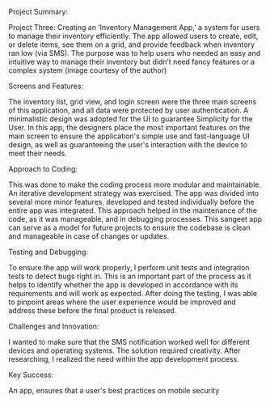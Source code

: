 Project Summary:

 Project Three: Creating an ‘Inventory Management App,’ a system for users to manage their inventory efficiently. The app allowed users to create, edit, or delete items, see them on a grid, and provide feedback when inventory ran low (via SMS). The purpose was to help users who needed an easy and intuitive way to manage their inventory but didn’t need fancy features or a complex system (image courtesy of the author)

Screens and Features:

 The inventory list, grid view, and login screen were the three main screens of this application, and all data were protected by user authentication. A minimalistic design was adopted for the UI to guarantee Simplicity for the User.
In this app, the designers place the most important features on the main screen to ensure the application's simple use and fast-language UI design, as well as guaranteeing the user's interaction with the device to meet their needs.

Approach to Coding:

 This was done to make the coding process more modular and maintainable. An iterative development strategy was exercised. The app was divided into several more minor features, developed and tested individually before the entire app was integrated. This approach helped in the maintenance of the code, as it was manageable, and in debugging processes. This sangeet app can serve as a model for future projects to ensure the codebase is clean and manageable in case of changes or updates.

Testing and Debugging:

 To ensure the app will work properly, I perform unit tests and integration tests to detect bugs right in. This is an important part of the process as it helps to identify whether the app is developed in accordance with its requirements and will work as expected. After doing the testing, I was able to pinpoint areas where the user experience would be improved and address these before the final product is released.

Challenges and Innovation:

 I wanted to make sure that the SMS notification worked well for different devices and operating systems. The solution required creativity. After researching, I realized the need within the app development process.

Key Success:

 An app, ensures that a user's best practices on mobile security
